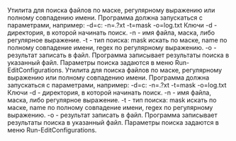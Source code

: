 Утилита для поиска файлов по маске, регулярному выражению или полному совпадению имени. Программа должна запускаться с параметрами, например: -d=c: -n=.?xt -t=mask -o=log.txt Ключи -d - директория, в которой начинать поиск. -n - имя файла, маска, либо регулярное выражение. -t - тип поиска: mask искать по маске, name по полному совпадение имени, regex по регулярному выражению. -o - результат записать в файл. Программа записывает результаты поиска в указанный файл. Параметры поиска задаются в меню Run-EditConfigurations. Утилита для поиска файлов по маске, регулярному выражению или полному совпадению имени. Программа должна запускаться с параметрами, например: -d=c: -n=.?xt -t=mask -o=log.txt Ключи -d - директория, в которой начинать поиск. -n - имя файла, маска, либо регулярное выражение. -t - тип поиска: mask искать по маске, name по полному совпадение имени, regex по регулярному выражению. -o - результат записать в файл. Программа записывает результаты поиска в указанный файл. Параметры поиска задаются в меню Run-EditConfigurations.